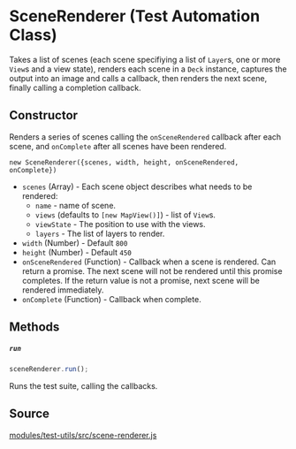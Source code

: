 # SceneRenderer (Test Automation Class)

Takes a list of scenes (each scene specifiying a list of `Layer`s, one or more `View`s and a view state), renders each scene in a `Deck` instance, captures the output into an image and calls a callback, then renders the next scene, finally calling a completion callback.


## Constructor

Renders a series of scenes calling the `onSceneRendered` callback after each scene, and `onComplete` after all scenes have been rendered.

`new SceneRenderer({scenes, width, height, onSceneRendered, onComplete})`

* `scenes` (Array) - Each scene object describes what needs to be rendered:
  +  `name` - name of scene.
  +  `views` (defaults to `[new MapView()]`) - list of `View`s.
  +  `viewState` - The position to use with the views.
  +  `layers` - The list of layers to render.
* `width` (Number) - Default `800`
* `height` (Number) - Default `450`
* `onSceneRendered` (Function) - Callback when a scene is rendered. Can return a promise. The next scene will not be rendered until this promise completes. If the return value is not a promise, next scene will be rendered immediately.
* `onComplete` (Function) - Callback when complete.


## Methods

##### `run`

```js
sceneRenderer.run();
```

Runs the test suite, calling the callbacks.


## Source

[modules/test-utils/src/scene-renderer.js](https://github.com/uber/deck.gl/blob/5.3-release/modules/test-utils/src/scene-renderer.js)
